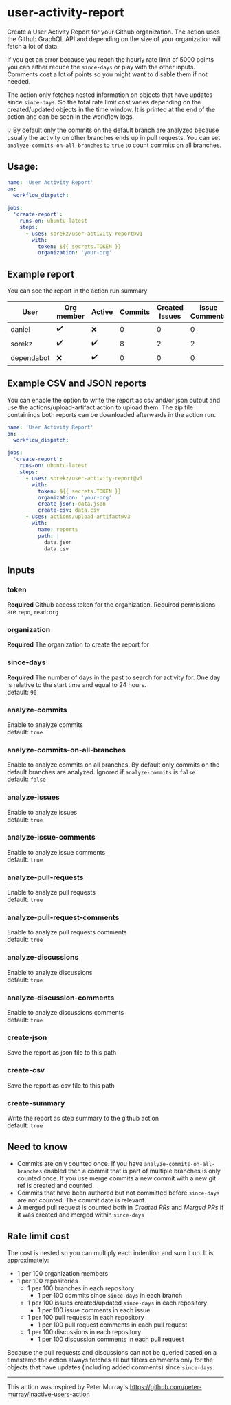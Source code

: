 # user-activity-report
Create a User Activity Report for your Github organization. The action uses the Github GraphQL API and depending on the size of your organization will fetch a lot of data.

If you get an error because you reach the hourly rate limit of 5000 points you can either reduce the `since-days` or play with the other inputs. Comments cost a lot of points so you might want to disable them if not needed.

The action only fetches nested information on objects that have updates since `since-days`. So the total rate limit cost varies depending on the created/updated objects in the time window. It is printed at the end of the action and can be seen in the workflow logs.

💡 By default only the commits on the default branch are analyzed because usually the activity on other branches ends up in pull requests. You can set `analyze-commits-on-all-branches` to `true` to count commits on all branches.


## Usage:
```yaml
name: 'User Activity Report'
on:
  workflow_dispatch:
  
jobs:
  'create-report':
    runs-on: ubuntu-latest
    steps:
      - uses: sorekz/user-activity-report@v1
        with:
          token: ${{ secrets.TOKEN }}
          organization: 'your-org'
```


## Example report
You can see the report in the action run summary

| User | Org member | Active | Commits | Created Issues | Issue Comments | Created PRs | Merged PRs | PR Comments | Created Discussions | Discussion Comments |
|---|---|---|---|---|---|---|---|---|---|---|
| daniel | ✔️ | ❌ | 0 | 0 | 0 | 0 | 0 | 0 | 0 | 0 |
| sorekz | ✔️ | ✔️ | 8 | 2 | 2 | 1 | 1 | 1 | 1 | 2 |
| dependabot | ❌ | ✔️ | 0 | 0 | 0 | 8 | 0 | 0 | 0 | 0 |

## Example CSV and JSON reports
You can enable the option to write the report as csv and/or json output and use the actions/upload-artifact action to upload them. The zip file containings both reports can be downloaded afterwards in the action run.
```yaml
name: 'User Activity Report'
on:
  workflow_dispatch:
  
jobs:
  'create-report':
    runs-on: ubuntu-latest
    steps:
      - uses: sorekz/user-activity-report@v1
        with:
          token: ${{ secrets.TOKEN }}
          organization: 'your-org'
          create-json: data.json
          create-csv: data.csv
      - uses: actions/upload-artifact@v3
        with:
          name: reports
          path: |
            data.json
            data.csv
```

## Inputs
### token
**Required** Github access token for the organization. Required permissions are `repo`, `read:org`

### organization
**Required** The organization to create the report for

### since-days
**Required** The number of days in the past to search for activity for. One day is relative to the start time and equal to 24 hours.\
default: `90`

### analyze-commits
Enable to analyze commits\
default: `true`

### analyze-commits-on-all-branches
Enable to analyze commits on all branches. By default only commits on the default branches are analyzed. Ignored if `analyze-commits` is `false`\
default: `false`

### analyze-issues
Enable to analyze issues\
default: `true`

### analyze-issue-comments
Enable to analyze issue comments\
default: `true`

### analyze-pull-requests
Enable to analyze pull requests\
default: `true`

### analyze-pull-request-comments
Enable to analyze pull requests comments\
default: `true`

### analyze-discussions
Enable to analyze discussions\
default: `true`

### analyze-discussion-comments
Enable to analyze discussions comments\
default: `true`

### create-json
Save the report as json file to this path

### create-csv
Save the report as csv file to this path

### create-summary
Write the report as step summary to the github action\
default: `true`

## Need to know
- Commits are only counted once. If you have `analyze-commits-on-all-branches` enabled then a commit that is part of multiple branches is only counted once. If you use merge commits a new commit with a new git ref is created and counted.
- Commits that have been authored but not committed before `since-days` are not counted. The commit date is relevant.
- A merged pull request is counted both in *Created PRs* and *Merged PRs* if it was created and merged within `since-days`

## Rate limit cost
The cost is nested so you can multiply each indention and sum it up. It is approximately:
- 1 per 100 organization members
- 1 per 100 repositories
  - 1 per 100 branches in each repository
    - 1 per 100 commits since `since-days` in each branch
  - 1 per 100 issues created/updated `since-days` in each repository
    - 1 per 100 issue comments in each issue
  - 1 per 100 pull requests in each repository
    - 1 per 100 pull request comments in each pull request
  - 1 per 100 discussions in each repository
    - 1 per 100 discussion comments in each pull request

Because the pull requests and discussions can not be queried based on a timestamp the action always fetches all but filters comments only for the objects that have updates (including added comments) since `since-days`.

---

This action was inspired by Peter Murray's https://github.com/peter-murray/inactive-users-action
